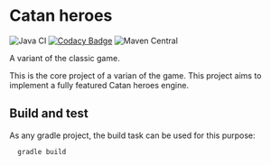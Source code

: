 # Catan heroes

![Java CI](https://github.com/notaphplover/catan-heroes/workflows/Java%20CI/badge.svg) [![Codacy Badge](https://api.codacy.com/project/badge/Grade/c92a1a6595094327971690788cea0c27)](https://www.codacy.com/manual/roberto.pintos.lopez/catan-heroes?utm_source=github.com&utm_medium=referral&utm_content=notaphplover/catan-heroes&utm_campaign=Badge_Grade) ![Maven Central](https://img.shields.io/maven-central/v/io.github.notaphplover/catan-core)

A variant of the classic game.

This is the core project of a varian of the game. This project aims to implement a fully featured Catan heroes engine.

## Build and test

As any gradle project, the build task can be used for this purpose:

```
  gradle build
```
